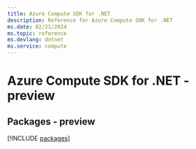 ```yaml
---
title: Azure Compute SDK for .NET
description: Reference for Azure Compute SDK for .NET
ms.date: 02/21/2024
ms.topic: reference
ms.devlang: dotnet
ms.service: compute
---
```

# Azure Compute SDK for .NET - preview
## Packages - preview
[!INCLUDE [packages](compute-index.md)]